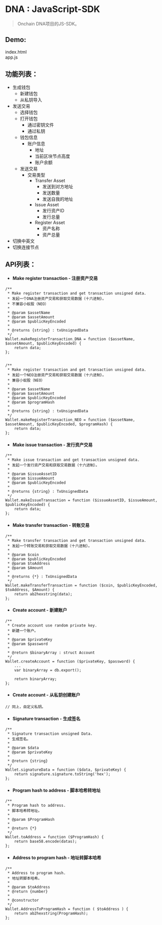 # DNA : JavaScript-SDK

> Onchain DNA项目的JS-SDK。
  
## Demo:
index.html  
app.js



## 功能列表：
- 生成钱包
  - 新建钱包
  - 从私钥导入
- 发送交易
  - 选择钱包
  - 打开钱包
    - 通过密钥文件
    - 通过私钥
  - 钱包信息
    - 账户信息
      - 地址
      - 当前区块节点高度
      - 账户余额
  - 发送交易
    - 交易类型
      - Transfer Asset
        - 发送到对方地址
        - 发送数量
        - 发送自我的地址
      - Issue Asset
        - 发行资产ID
        - 发行总量
      - Register Asset
        - 资产名称
        - 资产总量
- 切换中英文
- 切换连接节点



## API列表：

- #### Make register transaction - 注册资产交易
```angular2html
/**
 * Make register transaction and get transaction unsigned data.
 * 发起一个DNA注册资产交易和获取交易数据（十六进制）。
 * 不兼容小蚁股（NEO）
 *
 * @param $assetName
 * @param $assetAmount
 * @param $publicKeyEncoded
 *
 * @returns {string} : txUnsignedData
 */
Wallet.makeRegisterTransaction_DNA = function ($assetName, $assetAmount, $publicKeyEncoded) {
	return data;
};


/**
 * Make register transaction and get transaction unsigned data.
 * 发起一个NEO注册资产交易和获取交易数据（十六进制）。
 * 兼容小蚁股（NEO）
 *
 * @param $assetName
 * @param $assetAmount
 * @param $publicKeyEncoded
 * @param $programHash
 *
 * @returns {string} : txUnsignedData
 */
Wallet.makeRegisterTransaction_NEO = function ($assetName, $assetAmount, $publicKeyEncoded, $programHash) {
    return data;
};
```

- #### Make issue transaction - 发行资产交易
```angular2html
/**
 * Make issue transaction and get transaction unsigned data.
 * 发起一个发行资产交易和获取交易数据（十六进制）。
 * 
 * @param $issueAssetID
 * @param $issueAmount
 * @param $publicKeyEncoded
 * 
 * @returns {string} : TxUnsignedData
 */
Wallet.makeIssueTransaction = function ($issueAssetID, $issueAmount, $publicKeyEncoded) {
    return data;
};
```

- #### Make transfer transaction - 转账交易
```angular2html
/**
 * Make transfer transaction and get transaction unsigned data.
 * 发起一个转账交易和获取交易数据（十六进制）。
 * 
 * @param $coin
 * @param $publicKeyEncoded
 * @param $toAddress
 * @param $Amount
 * 
 * @returns {*} : TxUnsignedData
 */
Wallet.makeTransferTransaction = function ($coin, $publicKeyEncoded, $toAddress, $Amount) {
	return ab2hexstring(data);
};
```

- #### Create account - 新建账户
```angular2html
/**
 * Create account use random private key.
 * 新建一个账户。
 * 
 * @param $privateKey
 * @param $password
 * 
 * @return $binaryArray : struct Account
 */
Wallet.createAccount = function ($privateKey, $password) {
	...
	var binaryArray = db.export();

	return binaryArray;
};
```

- #### Create account - 从私钥创建账户
```angular2html
// 同上，自定义私钥。
```

- #### Signature transaction - 生成签名
```angular2html
/**
 * Signature transaction unsigned Data.
 * 生成签名。
 * 
 * @param $data
 * @param $privateKey
 * 
 * @return {string}
 */
Wallet.signatureData = function ($data, $privateKey) {
	return signature.signature.toString('hex');
};
```

- #### Program hash to address - 脚本哈希转地址
```angular2html
/**
 * Program hash to address.
 * 脚本哈希转地址。
 * 
 * @param $ProgramHash
 * 
 * @return {*}
 */
Wallet.toAddress = function ($ProgramHash) {
    return base58.encode(datas);
};
```

- #### Address to program hash - 地址转脚本哈希
```angular2html
/**
 * Address to program hash.
 * 地址转脚本哈希。
 * 
 * @param $toAddress
 * @return {number}
 * 
 * @constructor
 */
Wallet.AddressToProgramHash = function ( $toAddress ) {
    return ab2hexstring(ProgramHash);
};
```
